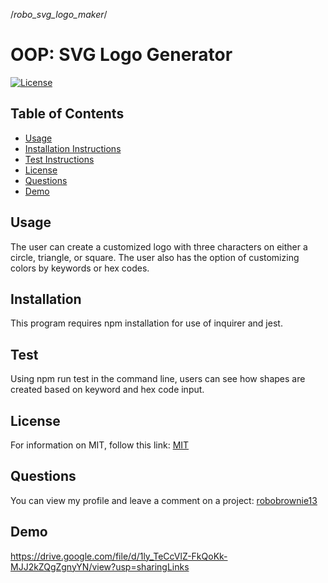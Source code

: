 /_robo_svg_logo_maker_/

# OOP: SVG Logo Generator

[![License](https://img.shields.io/badge/license-MIT-blue.svg)](https://opensource.org/licenses/MIT)

## Table of Contents

- [Usage](#Usage)
- [Installation Instructions](#Installation)
- [Test Instructions](#Test)
- [License](#License)
- [Questions](#Questions)
- [Demo](#Demo)

## Usage

The user can create a customized logo with three characters on either a circle, triangle, or square. The user also has the option of customizing colors by keywords or hex codes.

## Installation

This program requires npm installation for use of inquirer and jest.

## Test

Using npm run test in the command line, users can see how shapes are created based on keyword and hex code input.

## License

For information on MIT, follow this link: [MIT](https://opensource.org/licenses/MIT)

## Questions

You can view my profile and leave a comment on a project: [robobrownie13](https://github.com/robobrownie13)

## Demo

https://drive.google.com/file/d/1ly_TeCcVlZ-FkQoKk-MJJ2kZQgZgnyYN/view?usp=sharingLinks
